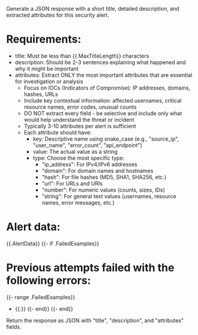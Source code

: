 Generate a JSON response with a short title, detailed description, and extracted attributes for this security alert.

# Requirements:
- title: Must be less than {{.MaxTitleLength}} characters
- description: Should be 2-3 sentences explaining what happened and why it might be important
- attributes: Extract ONLY the most important attributes that are essential for investigation or analysis
  - Focus on IOCs (Indicators of Compromise): IP addresses, domains, hashes, URLs
  - Include key contextual information: affected usernames, critical resource names, error codes, unusual counts
  - DO NOT extract every field - be selective and include only what would help understand the threat or incident
  - Typically 3-10 attributes per alert is sufficient
  - Each attribute should have:
    - key: Descriptive name using snake_case (e.g., "source_ip", "user_name", "error_count", "api_endpoint")
    - value: The actual value as a string
    - type: Choose the most specific type:
      - "ip_address": For IPv4/IPv6 addresses
      - "domain": For domain names and hostnames
      - "hash": For file hashes (MD5, SHA1, SHA256, etc.)
      - "url": For URLs and URIs
      - "number": For numeric values (counts, sizes, IDs)
      - "string": For general text values (usernames, resource names, error messages, etc.)

# Alert data:
{{.AlertData}}
{{- if .FailedExamples}}

# Previous attempts failed with the following errors:
{{- range .FailedExamples}}
- {{.}}
{{- end}}
{{- end}}

Return the response as JSON with "title", "description", and "attributes" fields.
